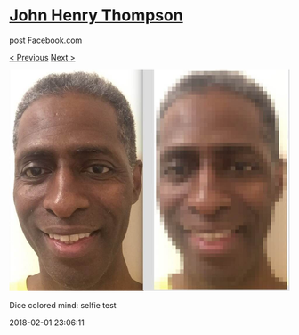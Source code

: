 # [John Henry Thompson](../README.md)
post Facebook.com

[< Previous](2018-02-03-1.md) [Next >](2018-02-01-2.md)

[![](../media/2018-02-01/Timeline-Photos-Dice-colored-mind-selfie-test.jpg)](../README.md)

Dice colored mind: selfie test

2018-02-01 23:06:11